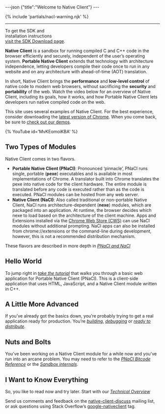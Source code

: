 ---json {"title":"Welcome to Native Client"} ---

{% include 'partials/nacl-warning.njk' %}

---

To get the SDK and  
installation instructions  
[visit the SDK Download page](/docs/native-client/sdk/download).

**Native Client** is a sandbox for running compiled C and C++ code in the browser efficiently and securely, independent of the user’s operating system. **Portable Native Client** extends that technology with architecture independence, letting developers compile their code once to run in any website and on any architecture with ahead-of-time (AOT) translation.

In short, Native Client brings the **performance** and **low-level control** of native code to modern web browsers, without sacrificing the **security** and **portability** of the web. Watch the video below for an overview of Native Client, including its goals, how it works, and how Portable Native Client lets developers run native compiled code on the web.

This site uses several examples of Native Client. For the best experience, consider downloading the <a href="https://www.google.com/chrome/" class="reference external">latest version of Chrome</a>. When you come back, be sure to <a href="https://gonativeclient.appspot.com/demo" class="reference external">check out our demos</a>.

{% YouTube id='MvKEomoiKBA' %}

## Two Types of Modules

Native Client comes in two flavors.

- **Portable Native Client (PNaCl)**: Pronounced ‘pinnacle’, PNaCl runs single, portable (**pexe**) executables and is available in most implementations of Chrome. A translator built into Chrome translates the pexe into native code for the client hardware. The entire module is translated before any code is executed rather than as the code is executed. PNaCl modules can be hosted from any web server.
- **Native Client (NaCl)**: Also called traditional or non-portable Native Client, NaCl runs architecture-dependent (**nexe**) modules, which are packaged into an application. At runtime, the browser decides which nexe to load based on the architecture of the client machine. Apps and Extensions installed via the <a href="https://chrome.google.com/webstore/category/apps" class="reference external">Chrome Web Store (CWS)</a> can use NaCl modules without additional prompting. NaCl apps can also be installed from chrome://extensions or the command-line during development, however, this is not a recommended distribution mechanism.

These flavors are described in more depth in <a href="/docs/native-client/nacl-and-pnacl" class="reference internal"><em>PNaCl and NaCl</em></a>

## Hello World

To jump right in <a href="/docs/native-client/devguide/tutorial/tutorial-part1" class="reference internal"><em>take the tutorial</em></a> that walks you through a basic web application for Portable Native Client (PNaCl). This is a client-side application that uses HTML, JavaScript, and a Native Client module written in C++.

## A Little More Advanced

If you’ve already got the basics down, you’re probably trying to get a real application ready for production. You’re <a href="/docs/native-client/devguide/devcycle/building" class="reference internal"><em>building</em></a>, <a href="/docs/native-client/devguide/devcycle/debugging" class="reference internal"><em>debugging</em></a> or <a href="/docs/native-client/devguide/distributing" class="reference internal"><em>ready to distribute</em></a>.

## Nuts and Bolts

You’ve been working on a Native Client module for a while now and you’ve run into an arcane problem. You may need to refer to the <a href="/docs/native-client/reference/pnacl-bitcode-abi" class="reference internal"><em>PNaCl Bitcode Reference</em></a> or the <a href="/docs/native-client/reference/sandbox_internals/index" class="reference internal"><em>Sandbox internals</em></a>.

## I Want to Know Everything

So, you like to read now and try later. Start with our <a href="/docs/native-client/overview" class="reference internal"><em>Technical Overview</em></a>

Send us comments and feedback on the <a href="https://groups.google.com/forum/#!forum/native-client-discuss" class="reference external">native-client-discuss</a> mailing list, or ask questions using Stack Overflow’s <a href="https://stackoverflow.com/questions/tagged/google-nativeclient" class="reference external">google-nativeclient</a> tag.
